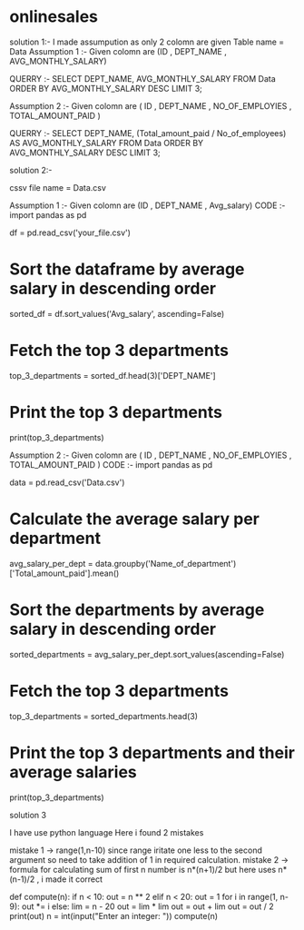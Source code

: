 # onlinesales
solution 1:-
I made assumpution as only 2 colomn are given
Table name = Data
Assumption 1 :- Given colomn are (ID , DEPT_NAME , AVG_MONTHLY_SALARY)

QUERRY	:- SELECT DEPT_NAME, AVG_MONTHLY_SALARY FROM Data ORDER BY AVG_MONTHLY_SALARY DESC LIMIT 3;

Assumption 2 :- Given colomn are ( ID , DEPT_NAME , NO_OF_EMPLOYIES , TOTAL_AMOUNT_PAID )

QUERRY :- SELECT DEPT_NAME, (Total_amount_paid / No_of_employees) AS AVG_MONTHLY_SALARY
		FROM Data
		ORDER BY AVG_MONTHLY_SALARY DESC
		LIMIT 3;

solution 2:-

cssv file name = Data.csv

Assumption 1 :- Given colomn are (ID , DEPT_NAME , Avg_salary)
CODE :-
import pandas as pd

df = pd.read_csv('your_file.csv')

# Sort the dataframe by average salary in descending order
sorted_df = df.sort_values('Avg_salary', ascending=False)

# Fetch the top 3 departments
top_3_departments = sorted_df.head(3)['DEPT_NAME']

# Print the top 3 departments
print(top_3_departments)

Assumption 2 :- Given colomn are ( ID , DEPT_NAME , NO_OF_EMPLOYIES , TOTAL_AMOUNT_PAID )
CODE :-
import pandas as pd

data = pd.read_csv('Data.csv')

# Calculate the average salary per department
avg_salary_per_dept = data.groupby('Name_of_department')['Total_amount_paid'].mean()

# Sort the departments by average salary in descending order
sorted_departments = avg_salary_per_dept.sort_values(ascending=False)

# Fetch the top 3 departments
top_3_departments = sorted_departments.head(3)

# Print the top 3 departments and their average salaries
print(top_3_departments)

solution 3

I have use python language
Here i found 2 mistakes

mistake 1 -> range(1,n-10) since range iritate one less to the second argument
		so need to take addition of 1 in required calculation.
mistake 2 -> formula for calculating sum of first n number is n*(n+1)/2 but here 
		uses n*(n-1)/2 , i made it correct


def compute(n):
    if n < 10:
        out = n ** 2
    elif n < 20:
        out = 1
        for i in range(1, n-9):
            out *= i
    else:
        lim = n - 20
        out = lim * lim
        out = out + lim
        out = out / 2 
    print(out)
n = int(input("Enter an integer: "))
compute(n)
